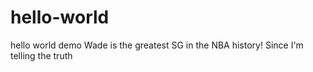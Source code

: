 # hello-world
hello world demo
Wade is the greatest SG in the NBA history!
Since I'm telling the truth
